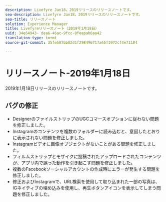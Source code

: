 ```yaml
---
description: Livefyre Jan18，2019リリースのリリースノートです。
seo-description: Livefyre Jan18，2019リリースのリリースノートです。
seo-title: リリースノート
solution: Experience Manager
title: Livefyreリリースノート（2019年1月18日）
uuid: 34e64943- dea6-46ac-9fcc-8feepab6aa42
translation-type: tm+mt
source-git-commit: 35feb87bb82d1f298496717a65f1972cf4e71104

---
```



# リリースノート-2019年1月18日

2019年1月18日リリースのリリースノートです。

## バグの修正

* DesignerのファイルストリップのUGCコマースオプションに従わない問題を修正しました。
* Instagramのコンテンツを複数のフォルダーに読み込むと、意図したとおりに表示されない問題を修正しました。
* Instagramビデオに画像オブジェクトがないことがある問題を修正しました。
* フィルムストリップとモザイクに投稿されたアップロードされたコンテンツが、アプリ内で誤った動作を引き起こす問題を修正しました。
* 複数のFacebookソーシャルアカウントの作成時にエラーが発生する問題を修正しました。
* 修正およびInstagramで、URL検索を使用して取り込まれた一部の写真は、IGネイティブの埋め込みを使用し、再生ボタンアイコンを表示してしまう問題を修正しました。
